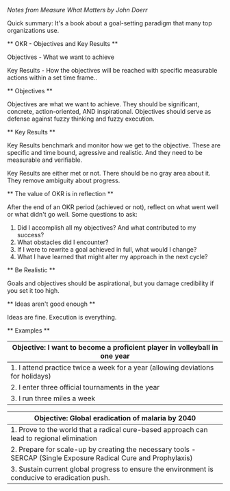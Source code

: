 *Notes from Measure What Matters by John Doerr*

Quick summary: It's a book about a goal-setting paradigm that many top organizations use.

** OKR - Objectives and Key Results **

Objectives - What we want to achieve

Key Results - How the objectives will be reached with specific measurable actions within a set time frame..

** Objectives **

Objectives are what we want to achieve. They should be significant, concrete, action-oriented, AND inspirational. Objectives should serve as defense against fuzzy thinking and fuzzy execution.

** Key Results **

Key Results benchmark and monitor how we get to the objective. These are specific and time bound, agressive and realistic. And they need to be measurable and verifiable.

Key Results are either met or not. There should be no gray area about it. They remove ambiguity about progress.

** The value of OKR is in reflection **

After the end of an OKR period (achieved or not), reflect on what went well or what didn't go well. Some questions to ask:

1. Did I accomplish all my objectives? And what contributed to my success?
2. What obstacles did I encounter?
3. If I were to rewrite a goal achieved in full, what would I change?
4. What I have learned that might alter my approach in the next cycle?

** Be Realistic **

Goals and objectives should be aspirational, but you damage credibility if you set it too high.


** Ideas aren't good enough **

Ideas are fine. Execution is everything.


** Examples **

|Objective: I want to become a proficient player in volleyball in one year|
| --- |
|1. I attend practice twice a week for a year (allowing deviations for holidays) |
|2. I enter three official tournaments in the year|
|3. I run three miles a week|


|Objective: Global eradication of malaria by 2040|
| --- |
|1. Prove to the world that a radical cure-based approach can lead to regional elimination |
|2. Prepare for scale-up by creating the necessary tools - SERCAP (Single Exposure Radical Cure and Prophylaxis)|
|3. Sustain current global progress to ensure the environment is conducive to eradication push.|
